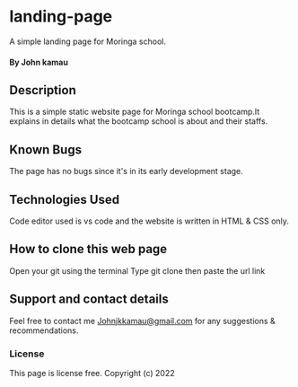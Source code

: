 # landing-page
A simple landing page for Moringa school. 
#### By John kamau
## Description
This is a simple static website page for Moringa school bootcamp.It explains in details what the bootcamp school is about and their staffs.
## Known Bugs
The page has no bugs since it's in its early development stage. 
## Technologies Used
Code editor used is vs code and the website is written in HTML & CSS only.
## How to clone this web page
Open your git using the terminal
Type git clone then paste the url link 
## Support and contact details
Feel free to contact me Johnjkkamau@gmail.com for any suggestions & recommendations.
### License
This page is license free.
Copyright (c) 2022 
